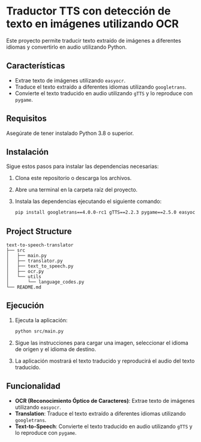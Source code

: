 # Traductor TTS con detección de texto en imágenes utilizando OCR

Este proyecto permite traducir texto extraído de imágenes a diferentes idiomas y convertirlo en audio utilizando Python.

## Características
- Extrae texto de imágenes utilizando `easyocr`.
- Traduce el texto extraído a diferentes idiomas utilizando `googletrans`.
- Convierte el texto traducido en audio utilizando `gTTS` y lo reproduce con `pygame`.

## Requisitos
Asegúrate de tener instalado Python 3.8 o superior.

## Instalación
Sigue estos pasos para instalar las dependencias necesarias:

1. Clona este repositorio o descarga los archivos.
2. Abre una terminal en la carpeta raíz del proyecto.
3. Instala las dependencias ejecutando el siguiente comando:

   ```bash
   pip install googletrans==4.0.0-rc1 gTTS==2.2.3 pygame==2.5.0 easyocr==1.7.0
   ```

## Project Structure

```
text-to-speech-translator
├── src
│   ├── main.py
│   ├── translator.py
│   ├── text_to_speech.py
│   ├── ocr.py
│   └── utils
│       └── language_codes.py
└── README.md
```

## Ejecución

1. Ejecuta la aplicación:

   ```bash
   python src/main.py
   ```

2. Sigue las instrucciones para cargar una imagen, seleccionar el idioma de origen y el idioma de destino.

3. La aplicación mostrará el texto traducido y reproducirá el audio del texto traducido.

## Funcionalidad

- **OCR (Reconocimiento Óptico de Caracteres)**: Extrae texto de imágenes utilizando `easyocr`.
- **Translation**: Traduce el texto extraído a diferentes idiomas utilizando `googletrans`.
- **Text-to-Speech**: Convierte el texto traducido en audio utilizando `gTTS` y lo reproduce con `pygame`.
